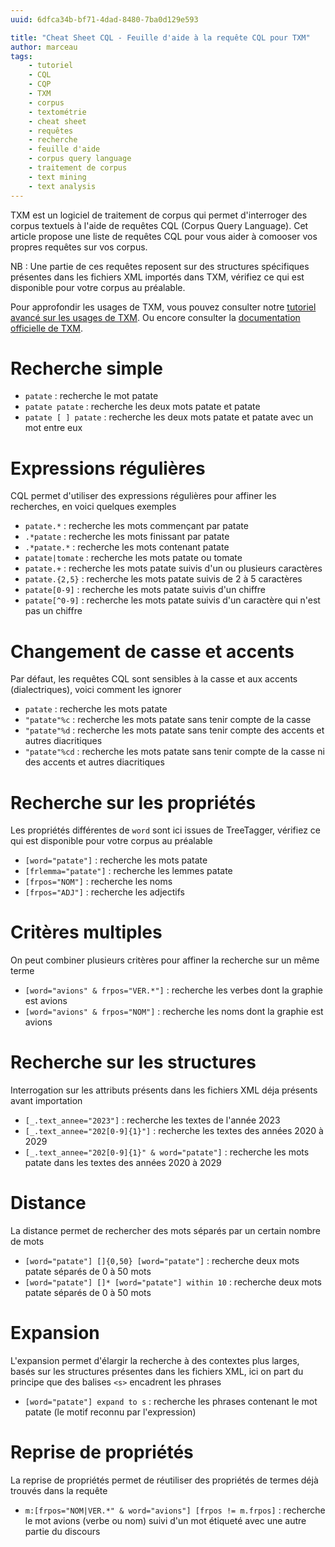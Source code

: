 ```yaml
---
uuid: 6dfca34b-bf71-4dad-8480-7ba0d129e593

title: "Cheat Sheet CQL - Feuille d'aide à la requête CQL pour TXM"
author: marceau
tags:
    - tutoriel
    - CQL
    - CQP
    - TXM
    - corpus
    - textométrie
    - cheat sheet
    - requêtes
    - recherche
    - feuille d'aide
    - corpus query language
    - traitement de corpus
    - text mining
    - text analysis
---
```


TXM est un logiciel de traitement de corpus qui permet d'interroger des corpus textuels à l'aide de requêtes CQL (Corpus Query Language).
Cet article propose une liste de requêtes CQL pour vous aider à comooser vos propres requêtes sur vos corpus.

NB : Une partie de ces requêtes reposent sur des structures spécifiques présentes dans les fichiers XML importés dans TXM, vérifiez ce qui est disponible pour votre corpus au préalable.

Pour approfondir les usages de TXM, vous pouvez consulter notre [tutoriel avancé sur les usages de TXM](https://ceres.sorbonne-universite.fr/7e795cbe-ee56-471c-8dfb-9978dbeb7301/).
Ou encore consulter la [documentation officielle de TXM](https://txm.gitpages.huma-num.fr/textometrie/files/documentation/manual/0.7.9/fr/manual94.xhtml).


# Recherche simple
- `patate` : recherche le mot patate
- `patate patate` : recherche les deux mots patate et patate
- `patate [ ] patate` : recherche les deux mots patate et patate avec un mot entre eux

# Expressions régulières
CQL permet d'utiliser des expressions régulières pour affiner les recherches, en voici quelques exemples
- `patate.*` : recherche les mots commençant par patate
- `.*patate` : recherche les mots finissant par patate
- `.*patate.*` : recherche les mots contenant patate
- `patate|tomate` : recherche les mots patate ou tomate
- `patate.+` : recherche les mots patate suivis d'un ou plusieurs caractères
- `patate.{2,5}` : recherche les mots patate suivis de 2 à 5 caractères
- `patate[0-9]` : recherche les mots patate suivis d'un chiffre
- `patate[^0-9]` : recherche les mots patate suivis d'un caractère qui n'est pas un chiffre



# Changement de casse et accents
Par défaut, les requêtes CQL sont sensibles à la casse et aux accents (dialectriques), voici comment les ignorer
- `patate` : recherche les mots patate
- `"patate"%c` : recherche les mots patate sans tenir compte de la casse
- `"patate"%d` : recherche les mots patate sans tenir compte des accents et autres diacritiques
- `"patate"%cd` : recherche les mots patate sans tenir compte de la casse ni des accents et autres diacritiques

# Recherche sur les propriétés
Les propriétés différentes de `word` sont ici issues de TreeTagger, vérifiez ce qui est disponible pour votre corpus au préalable
- `[word="patate"]` : recherche les mots patate
- `[frlemma="patate"]` : recherche les lemmes patate
- `[frpos="NOM"]` : recherche les noms
- `[frpos="ADJ"]` : recherche les adjectifs

# Critères multiples 
On peut combiner plusieurs critères pour affiner la recherche sur un même terme
- `[word="avions" & frpos="VER.*"]` : recherche les verbes dont la graphie est avions
- `[word="avions" & frpos="NOM"]` : recherche les noms dont la graphie est avions

# Recherche sur les structures
Interrogation sur les attributs présents dans les fichiers XML déja présents avant importation
- `[_.text_annee="2023"]` : recherche les textes de l'année 2023
- `[_.text_annee="202[0-9]{1}"]` : recherche les textes des années 2020 à 2029
- `[_.text_annee="202[0-9]{1}" & word="patate"]` : recherche les mots patate dans les textes des années 2020 à 2029

# Distance
La distance permet de rechercher des mots séparés par un certain nombre de mots
- `[word="patate"] []{0,50} [word="patate"]` : recherche deux mots patate séparés de 0 à 50 mots
- `[word="patate"] []* [word="patate"] within 10` : recherche deux mots patate séparés de 0 à 50 mots

# Expansion
L'expansion permet d'élargir la recherche à des contextes plus larges, basés sur les structures présentes dans les fichiers XML, ici on part du principe que des balises `<s>` encadrent les phrases
- `[word="patate"] expand to s` : recherche les phrases contenant le mot patate (le motif reconnu par l'expression)

# Reprise de propriétés
La reprise de propriétés permet de réutiliser des propriétés de termes déjà trouvés dans la requête
- `m:[frpos="NOM|VER.*" & word="avions"] [frpos != m.frpos]` : recherche le mot avions (verbe ou nom) suivi d'un mot étiqueté avec une autre partie du discours
